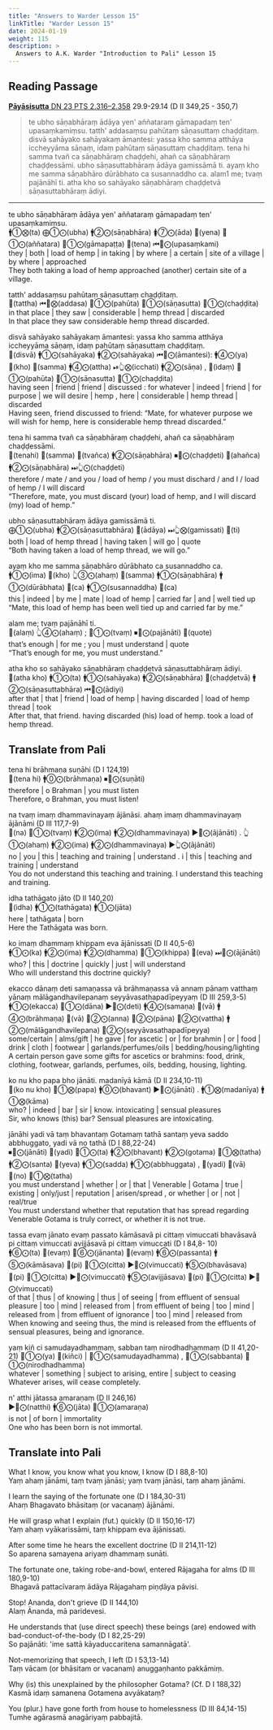 ```yaml
---
title: "Answers to Warder Lesson 15"
linkTitle: "Warder Lesson 15"
date: 2024-01-19
weight: 115
description: >
  Answers to A.K. Warder "Introduction to Pali" Lesson 15
---
```


## Reading Passage

[**Pāyāsisutta** DN 23 PTS 2.316–2.358](https://suttacentral.net/dn23/pli/ms#29.9) 29.9-29.14 (D II 349,25 - 350,7)

>te ubho sāṇabhāraṃ ādāya yen' aññataraṃ gāmapadaṃ ten' upasaṃkamiṃsu. tatth' addasaṃsu pahūtaṃ sāṇasuttaṃ chaḍḍitaṃ. disvā sahāyako sahāyakaṃ āmantesi: yassa kho samma atthāya iccheyyāma sāṇaṃ, idaṃ pahūtaṃ sāṇasuttaṃ chaḍḍitaṃ. tena hi samma tvañ ca sāṇabhāraṃ chaḍḍehi, ahañ ca sāṇabhāraṃ chaḍḍessāmi. ubho sāṇasuttabhāraṃ ādāya gamissāmā ti. ayaṃ kho me samma sāṇabhāro dūrābhato ca susannaddho ca. alam1 me; tvaṃ pajānāhī ti. atha kho so sahāyako sāṇabhāraṃ chaḍḍetvā sāṇasuttabhāraṃ ādiyi.

---

te ubho sāṇabhāraṃ ādāya yen' aññataraṃ gāmapadaṃ ten' upasaṃkamiṃsu.  
🚹①⨂(ta) ⨁①⨀(ubha) 🚹②⨀(sāṇabhāra) 🚺⑦⨀(āda) 🔼(yena) 🚻①⨀(aññatara) 🚻①⨀(gāmapaṭṭa) 🔼(tena) ⏮🤟⨀(upasaṃkami)  
they | both | load of hemp | in taking | by where | a certain | site of a village | by where | approached  
They both taking a load of hemp approached (another) certain site of a village.

tatth' addasaṃsu pahūtaṃ sāṇasuttaṃ chaḍḍitaṃ.  
🔼(tattha) ⏮🤟⨂(addasa) 🚻①⨀(pahūta) 🚻①⨀(sāṇasutta) 🚻①⨀(chaḍḍita)  
in that place | they saw | considerable | hemp thread | discarded  
In that place they saw considerable hemp thread discarded.

disvā sahāyako sahāyakaṃ āmantesi: yassa kho samma atthāya iccheyyāma sāṇaṃ, idaṃ pahūtaṃ sāṇasuttaṃ chaḍḍitaṃ.  
🔼(disvā) 🚹①⨀(sahāyaka) 🚹②⨀(sahāyaka) ⏮🤟⨀(āmantesi): 🚹④⨀(ya) 🔼(kho) 🔼(samma) 🚹④⨀(attha) ⏯👆⨂(icchati) 🚹②⨀(sāṇa) , 🔼(idaṃ) 🚻①⨀(pahūta) 🚻①⨀(sāṇasutta) 🚻①⨀(chaḍḍita)  
having seen | friend | friend | discussed : for whatever | indeed | friend | for purpose | we will desire | hemp , here | considerable | hemp thread | discarded  
Having seen, friend discussed to friend: “Mate, for whatever purpose we will wish for hemp, here is considerable hemp thread discarded.”

tena hi samma tvañ ca sāṇabhāraṃ chaḍḍehi, ahañ ca sāṇabhāraṃ chaḍḍessāmi.  
🔼(tenahi) 🔼(samma) 🔼(tvañca) 🚹②⨀(sāṇabhāra) ⏹🤘⨀(chaḍḍeti) 🔼(ahañca) 🚹②⨀(sāṇabhāra) ⏭👆⨀(chaḍḍeti)  
therefore / mate / and you / load of hemp / you must dischard / and I / load of hemp / I will discard  
“Therefore, mate, you must discard (your) load of hemp, and I will discard (my) load of hemp.”

ubho sāṇasuttabhāraṃ ādāya gamissāmā ti.  
⨁①⨀(ubha) 🚹②⨀(sāṇasuttabhāra) 🔼(ādāya) ⏭👆⨂(gamissati) 🔼(ti)  
both | load of hemp thread | having taken | will go | quote  
“Both having taken a load of hemp thread, we will go.”

ayaṃ kho me samma sāṇabhāro dūrābhato ca susannaddho ca.  
🚹①⨀(ima) 🔼(kho) 👆③⨀(ahaṃ) 🔼(samma) 🚹①⨀(sāṇabhāra) 🚹①⨀(dūrābhata) 🔼(ca) 🚹①⨀(susannaddha) 🔼(ca)  
this | indeed | by me | mate | load of hemp | carried far | and | well tied up  
“Mate, this load of hemp has been well tied up and carried far by me.”

alam me; tvaṃ pajānāhī ti.  
🔼(alaṃ) 👆④⨀(ahaṃ) ; 🤘①⨀(tvaṃ) ⏹🤘⨀(pajānāti) 🔼(quote)  
that’s enough | for me ; you | must understand | quote  
“That’s enough for me, you must understand.”

atha kho so sahāyako sāṇabhāraṃ chaḍḍetvā sāṇasuttabhāraṃ ādiyi.  
🔼(atha kho) 🚹①⨀(ta) 🚹①⨀(sahāyaka) 🚹②⨀(sāṇabhāra) 🔼(chaḍḍetvā) 🚹②⨀(sāṇasuttabhāra) ⏮🤟⨀(ādiyi)  
after that | that | friend | load of hemp | having discarded | load of hemp thread | took  
After that, that friend. having discarded (his) load of hemp. took a load of hemp thread.

## Translate from Pali

tena hi brāhmaṇa suṇāhi (D I 124,19)  
🔼(tena hi) 🚹⓪⨀(brāhmaṇa) ⏹🤘⨀(suṇāti)  
therefore | o Brahman |  you must listen  
Therefore, o Brahman, you must listen!

na tvaṃ imaṃ dhammavinayaṃ ājānāsi. ahaṃ imaṃ dhammavinayaṃ ājānāmi (D III 117,7-9)  
🔼(na) 🤘①⨀(tvaṃ) 🚹②⨀(ima) 🚹②⨀(dhammavinaya) ▶️🤘⨀(ājānāti) . 👆①⨀(ahaṃ) 🚹②⨀(ima) 🚹②⨀(dhammavinaya) ▶️👆⨀(ājānāti)  
no | you | this | teaching and training | understand . i | this | teaching and training | understand  
You do not understand this teaching and training. I understand this teaching and training.

idha tathāgato jāto (D II 140,20)  
🔼(idha) 🚹①⨀(tathāgata) 🚹①⨀(jāta)  
here | tathāgata | born  
Here the Tathāgata was born.

ko imaṃ dhammaṃ khippam eva ājānissati (D II 40,5-6)  
🚹①⨀(ka) 🚹②⨀(ima) 🚹②⨀(dhamma) 🚻①⨀(khippa) 🔼(eva) ⏭🤟⨀(ājānāti)  
who? | this | doctrine | quickly | just | will understand  
Who will understand this doctrine quickly?

ekacco dānaṃ deti samaṇassa vā brāhmaṇassa vā annaṃ pānaṃ vatthaṃ yānaṃ mālāgandhavilepanaṃ seyyāvasathapadīpeyyaṃ (D III 259,3-5)  
🚹①⨀(ekacca) 🚻①⨀(dāna) ▶️🤟⨀(deti) 🚹④⨀(samaṇa) 🔼(vā) 🚹④⨀(brāhmaṇa) 🔼(vā) 🚻②⨀(anna) 🚻②⨀(pāna) 🚻②⨀(vattha) 🚹②⨀(mālāgandhavilepana) 🚻②⨀(seyyāvasathapadīpeyya)  
some/certain |  alms/gift | he gave | for ascetic | or | for brahmin | or | food | drink | cloth | footwear | garlands/perfumes/oils | bedding/housing/lighting  
A certain person gave some gifts for ascetics or brahmins: food, drink, clothing, footwear, garlands, perfumes, oils, bedding, housing, lighting.

ko nu kho papa bho jānāti. madanīyā kāmā (D II 234,10-11)  
🔼(ko nu kho) 🚻①⨂(papa) 🚹⓪⨀(bhavant) ▶️🤟⨀(jānāti) . 🚹①⨂(madanīya) 🚹①⨂(kāma)  
who? | indeed | bar |  sir | know. intoxicating | sensual pleasures  
Sir, who knows (this) bar? Sensual pleasures are intoxicating.

jānāhi yadi vā taṃ bhavantaṃ Gotamaṃ tathā santaṃ yeva saddo abbhuggato, yadi vā no tathā (D I 88,22-24)  
⏹🤘⨀(jānāti) 🔼(yadi) 🚻①⨀(ta) 🚹②⨀(bhavant) 🚹②⨀(gotama) 🚻①⨂(tatha) 🚹②⨀(santa) 🔼(yeva) 🚹①⨀(sadda) 🚹①⨀(abbhuggata) , 🔼(yadi) 🔼(vā) 🔼(no) 🚻①⨂(tatha)  
you must understand | whether | or | that | Venerable | Gotama | true | existing | only/just | reputation | arisen/spread , or whether | or | not | real/true  
You must understand whether that reputation that has spread regarding Venerable Gotama is truly correct, or whether it is not true.

tassa evaṃ jānato evaṃ passato kāmāsavā pi cittaṃ vimuccati bhavāsavā pi cittaṃ vimuccati avijjāsavā pi cittaṃ vimuccati (D I 84,8- 10)  
🚹⑥⨀(ta) 🔼(evaṃ) 🚻⑥⨀(jānanta) 🔼(evaṃ) 🚹⑥⨀(passanta) 🚹⑤⨀(kāmāsava) 🔼(pi) 🚻①⨀(citta) ▶️🤟⨀(vimuccati) 🚹⑤⨀(bhavāsava) 🔼(pi) 🚻①⨀(citta) ▶️🤟⨀(vimuccati) 🚹⑤⨀(avijjāsava) 🔼(pi) 🚻①⨀(citta) ▶️🤟⨀(vimuccati)  
of that | thus | of knowing | thus | of seeing | from effluent of sensual pleasure | too | mind | released from | from effluent of being | too | mind | released from | from effluent of ignorance | too | mind | released from  
When knowing and seeing thus, the mind is released from the effluents of sensual pleasures, being and ignorance.

yaṃ kiñ ci samudayadhammaṃ, sabban taṃ nirodhadhammaṃ (D II 41,20-21)
🚻①⨀(ya) 🔼(kiñci) | 🚻①⨀(samudayadhamma) , 🚻①⨀(sabbanta) 🚻①⨀(nirodhadhamma)  
whatever | something | subject to arising, entire |  subject to ceasing  
Whatever arises, will cease completely.

n' atthi jātassa amaraṇaṃ (D II 246,16)  
▶️🤟⨀(natthi) 🚹⑥⨀(jāta) 🚻①⨀(amaraṇa)  
is not |  of born | immortality  
One who has been born is not immortal.

## Translate into Pali

What I know, you know what you know, I know (D I 88,8-10)  
Yaṃ ahaṃ jānāmi, taṃ tvaṃ jānāsi; yaṃ tvaṃ jānāsi, taṃ ahaṃ jānāmi.

I learn the saying of the fortunate one (D I 184,30-31)  
Ahaṃ Bhagavato bhāsitaṃ (or vacanaṃ) ājānāmi.

He will grasp what I explain (fut.) quickly (D II 150,16-17)  
Yaṃ ahaṃ vyākarissāmi, taṃ khippam eva ājānissati.

After some time he hears the excellent doctrine (D II 214,11-12)  
So aparena samayena ariyaṃ dhammaṃ sunāti.

The fortunate one, taking robe-and-bowl, entered Rājagaha for alms (D III 180,9-10)  
 Bhagavā pattacīvaraṃ ādāya Rājagahaṃ piṇḍāya pāvisi.

Stop! Ananda, don't grieve (D II 144,10)  
Alaṃ Ānanda, mā paridevesi.

He understands that (use direct speech) these beings (are) endowed with bad-conduct-of-the-body (D I 82,25-29)  
So pajānāti: 'ime sattā kāyaduccaritena samannāgatā'.

Not-memorizing that speech, I left (D I 53,13-14)  
Taṃ vācam (or bhāsitam or vacanam) anuggaṇhanto pakkāmiṃ.

Why (is) this unexplained by the philosopher Gotama? (Cf. D I 188,32)  
Kasmā idaṃ samanena Gotamena avyākataṃ?

You (plur.) have gone forth from house to homelessness (D III 84,14-15)  
Tumhe agārasmā anagāriyaṃ pabbajitā.